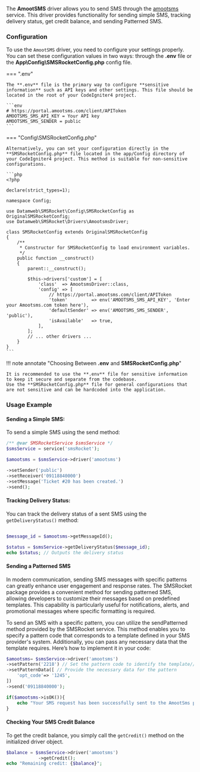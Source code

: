 The **AmootSMS** driver allows you to send SMS through the [amootsms](https://amootsms.com) service. This driver provides functionality for sending simple SMS, tracking delivery status, get credit balance, and sending Patterned SMS.

### Configuration

To use the `AmootSMS` driver, you need to configure your settings properly. You can set these configuration values in two ways: through the **.env** file or the **App\Config\SMSRocketConfig.php** config file.

=== ".env"

    The **.env** file is the primary way to configure **sensitive information** such as API keys and other settings. This file should be located in the root of your CodeIgniter4 project.
    
    ```env
    # https://portal.amootsms.com/client/APIToken
    AMOOTSMS_SMS_API_KEY = Your API key 
    AMOOTSMS_SMS_SENDER = public
    ```

=== "Config\SMSRocketConfig.php"

    Alternatively, you can set your configuration directly in the **SMSRocketConfig.php** file located in the app/Config directory of your CodeIgniter4 project. This method is suitable for non-sensitive configurations.

    ```php
    <?php

    declare(strict_types=1);

    namespace Config;

    use Datamweb\SMSRocket\Config\SMSRocketConfig as OriginalSMSRocketConfig;
    use Datamweb\SMSRocket\Drivers\AmootsmsDriver;

    class SMSRocketConfig extends OriginalSMSRocketConfig
    {
        /**
         * Constructor for SMSRocketConfig to load environment variables.
         */
        public function __construct()
        {
            parent::__construct();

            $this->drivers['custom'] = [
                'class'  => AmootsmsDriver::class,
                'config' => [
                    // https://portal.amootsms.com/client/APIToken
                    'token'         => env('AMOOTSMS_SMS_API_KEY', 'Enter your Amootsms.com token here'), 
                    'defaultSender' => env('AMOOTSMS_SMS_SENDER', 'public'),
                    'isAvailable'   => true,
                ],
            ];
            // ... other drivers ...
        }
    }
    ```

!!! note annotate "Choosing Between **.env** and **SMSRocketConfig.php**"

    It is recommended to use the **.env** file for sensitive information to keep it secure and separate from the codebase.
    Use the **SMSRocketConfig.php** file for general configurations that are not sensitive and can be hardcoded into the application.

### Usage Example

#### Sending a Simple SMS:


To send a simple SMS using the send method:

```php
/** @var SMSRocketService $smsService */
$smsService = service('smsRocket');

$amootsms = $smsService->driver('amootsms')

->setSender('public')
->setReceiver('09118840000')
->setMessage('Ticket #20 has been created.')
->send();
```

#### Tracking Delivery Status:

You can track the delivery status of a sent SMS using the `getDeliveryStatus()` method:

```php

$message_id = $amootsms->getMessageId();

$status = $smsService->getDeliveryStatus($message_id);
echo $status; // Outputs the delivery status
```

#### Sending a Patterned SMS

In modern communication, sending SMS messages with specific patterns can greatly enhance user engagement and response rates. The SMSRocket package provides a convenient method for sending patterned SMS, allowing developers to customize their messages based on predefined templates. This capability is particularly useful for notifications, alerts, and promotional messages where specific formatting is required.

To send an SMS with a specific pattern, you can utilize the sendPatterned method provided by the SMSRocket service. This method enables you to specify a pattern code that corresponds to a template defined in your SMS provider's system. Additionally, you can pass any necessary data that the template requires. Here’s how to implement it in your code:

```php
$amootsms= $smsService->driver('amootsms')
->setPattern('2218') // Set the pattern code to identify the template// Set the pattern code to identify the template
->setPatternData([ // Provide the necessary data for the pattern
    'opt_code'=> '1245',
])
->send('09118840000');

if($amootsms->isOK()){
    echo "Your SMS request has been successfully sent to the AmootSms provider. {$amootsms->getMessageId()}";    
}
```

#### Checking Your SMS Credit Balance

To get the credit balance, you simply call the `getCredit()` method on the initialized driver object.

```php
$balance = $smsService->driver('amootsms')
            ->getCredit();
echo "Remaining credit: {$balance}";
```